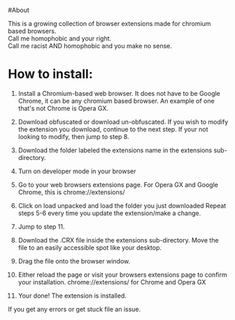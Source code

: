 #About

This is a growing collection of browser extensions made for chromium based browsers.<br>
Call me homophobic and your right.<br>
Call me racist AND homophobic and you make no sense.

# How to install:
1. Install a Chromium-based web browser.
It does not have to be Google Chrome, it can be any chromium based browser. An example of one that's not Chrome is Opera GX.

2. Download obfuscated or download un-obfuscated.
If you wish to modify the extension you download, continue to the next step.
If your not looking to modify, then jump to step 8.

3. Download the folder labeled the extensions name in the extensions sub-directory.

4. Turn on developer mode in your browser

5. Go to your web browsers extensions page.
For Opera GX and Google Chrome, this is <a>chrome://extensions/</a>

6. Click on load unpacked and load the folder you just downloaded
Repeat steps 5-6 every time you update the extension/make a change.

7. Jump to step 11. 

8. Download the .CRX file inside the extensions sub-directory.
Move the file to an easily accessible spot like your desktop.

9. Drag the file onto the browser window.

10. Either reload the page or visit your browsers extensions page to confirm your installation.
<a>chrome://extensions/</a> for Chrome and Opera GX

11. Your done!
The extension is installed.

If you get any errors or get stuck file an issue.
